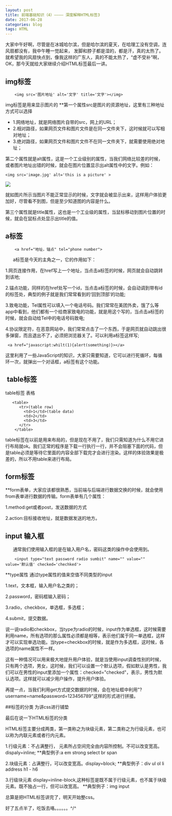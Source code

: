 ```yaml
---
layout: post
title: 前端基础知识（4）———— 深度解释HTML标签3
date: 2017-06-28
categories: blog
tags: HTML 
---
```


大家中午好啊，尽管是在冰城哈尔滨，但是哈尔滨的夏天，在哈理工没有空调，连风扇都没有，我中午睡一觉起来， 发脚和脖子都是湿的，都是汗，真的太热了。
就希望我的风扇快点到，像我这样的广东人，真的不能太热了，“虚不受补”啊，OK，那今天就给大家继续介绍HTML标签最后一讲。

## img标签

        <img src='图片地址' alt='文字' title='文字'></img>

img标签是用来显示图片的
**第一个属性src是图片的资源地址，这里有三种地址方式可以选择
* 1.网络地址，就是网络图片自带的src，网上的URL；
* 2.相对路径，如果网页文件和图片文件是在同一文件夹下，这时候就可以写相对地址；
* 3.绝对路径，如果网页文件和图片文件不在同一文件夹下，就需要使用绝对地址；

第二个属性就是alt属性，这是一个工业级别的属性，当我们网络比较差的时候，或者图片地址出错的时候，就会在图片位置显示出alt属性中的文字。例如：

    <img src='image.jpg' alt='this is a picture' >

<img src="https://ojlty2hua.qnssl.com/image-1498637653150-5o2V6I63LlBORw==.PNG?imageView2/5/w/200/h/200/format/jpg/q/75|imageslim" >

就如图片所示当图片不能正常显示的时候，文字就会被显示出来，这样用户体验更加好，尽管看不到图，但是至少知道图的内容是什么。

第三个属性就是title属性，这也是一个工业级的属性，当鼠标移动到图片位置的时候，就会在鼠标点处显示出title的值。

## a标签 

        <a href="地址，锚点" tel="phone number">

      
a标签是今天的主角之一，它的作用如下：

1.网页连接作用，在href写上一个地址，当点击a标签的时候，网页就会自动跳转到该地;

2.锚点功能，同样的在href处写一个id，当点击a标签的时候，会自动调到带有id的标签处，典型的例子就是我们常常看到的‘回到顶部’的功能;

3.致电功能，Tel属性可以填入一个电话号码。我们常常在美团外卖，饿了么等app中看到，他们都有一个给商家致电的功能，就是用这个写的，当点击a标签的时候，就会自动给Tel中的电话号码致电;

4.协议限定符，在恶意网站中，我们常常点击了一个东西，于是网页就自动跳出很多弹窗，而且退出不了，必须把浏览器关了。可以利用a标签这样写;

     <a href="javascript:whilt(1){alert(something)}></a>


这里利用了一些JavaScript的知识，大家只需要知道，它可以进行死循环，每循环一次，就弹出一个对话框，a标签有这个功能。

##  table标签
table标签 表格 
       
       <table>
          <tr>(table row)
            <td>1</td>(table data)
            <td>2</td>
            <td>3</td>
          </tr>
        </table>

table标签在以前是用来布局的，但是现在不用了，我们只需知道为什么不用它进行布局就ok。我们正常的程序是下载一行执行一行，并不会阻塞下面的代码，但是table必须是等待它里面的内容全部下载完才会进行渲染。这样的体验效果是极差的，所以不用table来进行布局。

## form标签

**form表单，大家应该都很熟悉，当前端与后端进行数据交换的时候，就会使用from表单进行数据的传输。form表单有几个属性：

1.method:get或者post，发送数据的方式 

2.action:目标接收地址，就是数据发送的地方。

## input 输入框
      
通常我们使用输入框的是在输入用户名，密码这类的操作中会使用到。
        
        <input type="text password radio sumbit" name="" value="" value='默认值' checked='chechked'>

**type属性 通过type属性的值来空值不同类型的input

1.text，文本框，输入用户名之类的；

2.password，密码框输入密码；

3.radio，checkbox，单选框，多选框；

4.submit，提交数据。


说一说radio和checkbox，当type为radio的时候，input作为单选框，这时候需要利用name，所有选项的那么属性必须都是相等，表示他们属于同一单选框，这样才可以实现单选功能。当type=checkbox的时候，就是作为多选框，这时候，各选项的name属性不一样。

这有一种情况可以用来极大地提升用户体验，就是当使用input调查性别的时候，只有两个选项，男女，这时候，我们可以设置一个默认选项，假如默认是男性，我们可以在男性的input里添加一个属性：checked="checked"，表示，男性为默认选项。这样就可以减少用户操作，提升用户体验。

再提一点，当我们利用get方式提交数据的时候，会在地址框中利用"?username=name&password=123456789"这样的形式进行拼接。


##标签的分类 为讲css进行铺垫

最后在说一下HTML标签的分类

HTML标签主要分成两类，第一类称之为块级元素，第二类称之为行级元素，也可以称为内联元素或者行内元素。

1.行级元素：不占满整行， 元素所占空间完全由内容所控制。不可以改变宽高。dispaly=inline;
**典型例子:a em strong select  br span

2.块级元素：占满整行，可以改变宽高。display=block;
**典型例子：div ul ol li address h1 - h6

3.行级块元素 display=inline-block,这种标签是既不属于行级元素，也不属于块级元素。既不独占一行，但可以改宽高。
**典型例子：img input

总算是把HTML标签讲完了，明天开始整css。

好了五点半了，吃饭去咯。。。。。。^\/^





